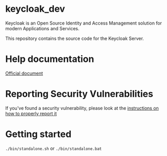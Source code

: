 # keycloak_dev
Keycloak is an Open Source Identity and Access Management solution for modern Applications and Services.

This repository contains the source code for the Keycloak Server.

# Help documentation
[Official document](https://www.keycloak.org/documentation.html)

# Reporting Security Vulnerabilities
If you've found a security vulnerability, please look at the [instructions on how to properly report it](#https://www.keycloak.org/security.html)

# Getting started
```./bin/standalone.sh```
or
```./bin/standalone.bat```
